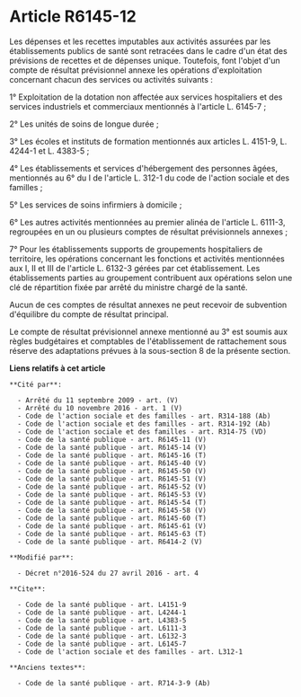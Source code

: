 # Article R6145-12

Les dépenses et les recettes imputables aux activités assurées par les établissements publics de santé sont retracées dans le
cadre d'un état des prévisions de recettes et de dépenses unique. Toutefois, font l'objet d'un compte de résultat
prévisionnel annexe les opérations d'exploitation concernant chacun des services ou activités suivants : 

1° Exploitation de la dotation non affectée aux services hospitaliers et des services industriels et commerciaux mentionnés à
l'article L. 6145-7 ; 

2° Les unités de soins de longue durée ; 

3° Les écoles et instituts de formation mentionnés aux articles L. 4151-9, L. 4244-1 et L. 4383-5 ; 

4° Les établissements et services d'hébergement des personnes âgées, mentionnés au 6° du I de l'article L. 312-1 du code de
l'action sociale et des familles ; 

5° Les services de soins infirmiers à domicile ; 

6° Les autres activités mentionnées au premier alinéa de l'article L. 6111-3, regroupées en un ou plusieurs comptes de
résultat prévisionnels annexes ; 

7° Pour les établissements supports de groupements hospitaliers de territoire, les opérations concernant les fonctions et
activités mentionnées aux I, II et III de l'article L. 6132-3 gérées par cet établissement. Les établissements parties au
groupement contribuent aux opérations selon une clé de répartition fixée par arrêté du ministre chargé de la santé. 

Aucun de ces comptes de résultat annexes ne peut recevoir de subvention d'équilibre du compte de résultat principal. 

Le compte de résultat prévisionnel annexe mentionné au 3° est soumis aux règles budgétaires et comptables de l'établissement
de rattachement sous réserve des adaptations prévues à la sous-section 8 de la présente section.

**Liens relatifs à cet article**

	**Cité par**:

	  - Arrêté du 11 septembre 2009 - art. (V)
	  - Arrêté du 10 novembre 2016 - art. 1 (V)
	  - Code de l'action sociale et des familles - art. R314-188 (Ab)
	  - Code de l'action sociale et des familles - art. R314-192 (Ab)
	  - Code de l'action sociale et des familles - art. R314-75 (VD)
	  - Code de la santé publique - art. R6145-11 (V)
	  - Code de la santé publique - art. R6145-14 (V)
	  - Code de la santé publique - art. R6145-16 (T)
	  - Code de la santé publique - art. R6145-40 (V)
	  - Code de la santé publique - art. R6145-50 (V)
	  - Code de la santé publique - art. R6145-51 (V)
	  - Code de la santé publique - art. R6145-52 (V)
	  - Code de la santé publique - art. R6145-53 (V)
	  - Code de la santé publique - art. R6145-54 (T)
	  - Code de la santé publique - art. R6145-58 (V)
	  - Code de la santé publique - art. R6145-60 (T)
	  - Code de la santé publique - art. R6145-61 (V)
	  - Code de la santé publique - art. R6145-63 (T)
	  - Code de la santé publique - art. R6414-2 (V)

	**Modifié par**:

	  - Décret n°2016-524 du 27 avril 2016 - art. 4

	**Cite**:

	  - Code de la santé publique - art. L4151-9
	  - Code de la santé publique - art. L4244-1
	  - Code de la santé publique - art. L4383-5
	  - Code de la santé publique - art. L6111-3
	  - Code de la santé publique - art. L6132-3
	  - Code de la santé publique - art. L6145-7
	  - Code de l'action sociale et des familles - art. L312-1

	**Anciens textes**:

	  - Code de la santé publique - art. R714-3-9 (Ab)
